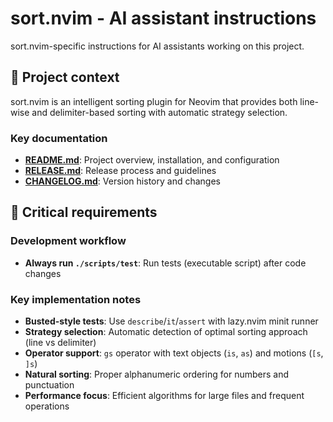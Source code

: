 # sort.nvim - AI assistant instructions

sort.nvim-specific instructions for AI assistants working on this project.

## 🎯 Project context

sort.nvim is an intelligent sorting plugin for Neovim that provides both line-wise and delimiter-based sorting with automatic strategy selection.

### Key documentation

- **[README.md](README.md)**: Project overview, installation, and configuration
- **[RELEASE.md](RELEASE.md)**: Release process and guidelines
- **[CHANGELOG.md](CHANGELOG.md)**: Version history and changes

## 🚨 Critical requirements

### Development workflow

- **Always run `./scripts/test`**: Run tests (executable script) after code changes

### Key implementation notes

- **Busted-style tests**: Use `describe`/`it`/`assert` with lazy.nvim minit runner
- **Strategy selection**: Automatic detection of optimal sorting approach (line vs delimiter)
- **Operator support**: `gs` operator with text objects (`is`, `as`) and motions (`[s`, `]s`)
- **Natural sorting**: Proper alphanumeric ordering for numbers and punctuation
- **Performance focus**: Efficient algorithms for large files and frequent operations
